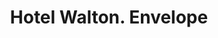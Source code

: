 ---
doi: 10.7916/D81V6S4J
date_other: '1908'
date_other_textual: '1908'
form: printed ephemera
genre:
- Envelopes
name:
- Hotel Walton
object_in_context_url: https://biggert.cul.columbia.edu/items/view/ave_biggert_01411
subject_hierarchical_geographic:
- Philadelphia, Pennsylvania, United States
subject_name:
- Hotel Walton
title: Hotel Walton. Envelope
sort_title: Hotel Walton. Envelope
call_number: ave_biggert_01411
coordinates:
- 40.00944444444445,-75.13333333333334
pid: ave_biggert_01411
identifiers: ave_biggert_01411
thumbnail: https://derivativo-2.library.columbia.edu/iiif/2/ldpd:344684/full/!256,256/0/native.jpg
permalink: /biggert/ave_biggert_01411/
layout: iiif-image-page
---